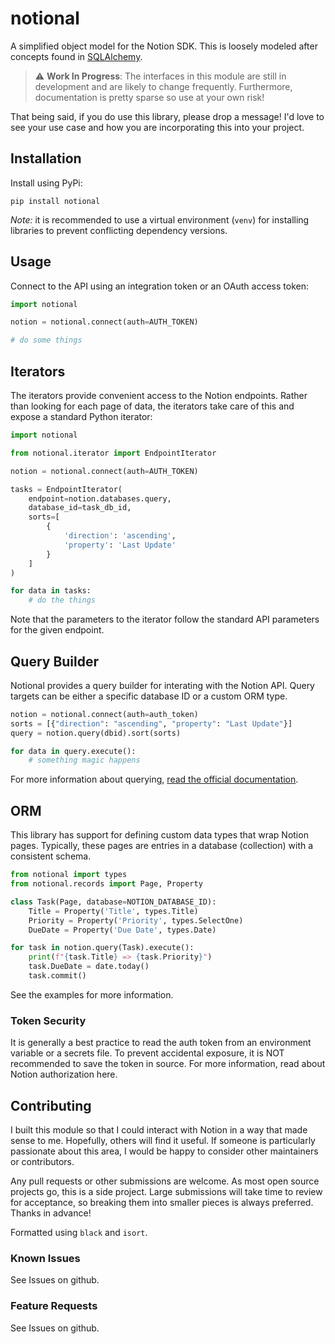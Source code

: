 # notional #

A simplified object model for the Notion SDK.  This is loosely modeled after concepts
found in [SQLAlchemy](https://www.sqlalchemy.org).

> :warning: **Work In Progress**: The interfaces in this module are still in development
and are likely to change frequently.  Furthermore, documentation is pretty sparse so use
at your own risk!

That being said, if you do use this library, please drop a message!  I'd love to see your
use case and how you are incorporating this into your project.

## Installation ##

Install using PyPi:

```
pip install notional

```

*Note:* it is recommended to use a virtual environment (`venv`) for installing libraries
to prevent conflicting dependency versions.

## Usage ###

Connect to the API using an integration token or an OAuth access token:

```python
import notional

notion = notional.connect(auth=AUTH_TOKEN)

# do some things
```

## Iterators ###

The iterators provide convenient access to the Notion endpoints.  Rather than looking for
each page of data, the iterators take care of this and expose a standard Python iterator:

```python
import notional

from notional.iterator import EndpointIterator

notion = notional.connect(auth=AUTH_TOKEN)

tasks = EndpointIterator(
    endpoint=notion.databases.query,
    database_id=task_db_id,
    sorts=[
        {
            'direction': 'ascending',
            'property': 'Last Update'
        }
    ]
)

for data in tasks:
    # do the things
```

Note that the parameters to the iterator follow the standard API parameters for the
given endpoint.

## Query Builder ###

Notional provides a query builder for interating with the Notion API.  Query targets can be
either a specific database ID or a custom ORM type.

```python
notion = notional.connect(auth=auth_token)
sorts = [{"direction": "ascending", "property": "Last Update"}]
query = notion.query(dbid).sort(sorts)

for data in query.execute():
    # something magic happens
```

For more information about querying,
[read the official documentation](https://developers.notion.com/reference/post-database-query).

## ORM ###

This library has support for defining custom data types that wrap Notion pages. Typically,
these pages are entries in a database (collection) with a consistent schema.

```python
from notional import types
from notional.records import Page, Property

class Task(Page, database=NOTION_DATABASE_ID):
    Title = Property('Title', types.Title)
    Priority = Property('Priority', types.SelectOne)
    DueDate = Property('Due Date', types.Date)

for task in notion.query(Task).execute():
    print(f"{task.Title} => {task.Priority}")
    task.DueDate = date.today()
    task.commit()
```

See the examples for more information.

### Token Security ###

It is generally a best practice to read the auth token from an environment variable or
a secrets file.  To prevent accidental exposure, it is NOT recommended to save the token
in source.  For more information, read about Notion authorization here.

## Contributing ##

I built this module so that I could interact with Notion in a way that made sense to
me.  Hopefully, others will find it useful.  If someone is particularly passionate about
this area, I would be happy to consider other maintainers or contributors.

Any pull requests or other submissions are welcome.  As most open source projects go, this
is a side project.  Large submissions will take time to review for acceptance, so breaking
them into smaller pieces is always preferred.  Thanks in advance!

Formatted using `black` and `isort`.

### Known Issues ###

See Issues on github.

### Feature Requests ###

See Issues on github.

